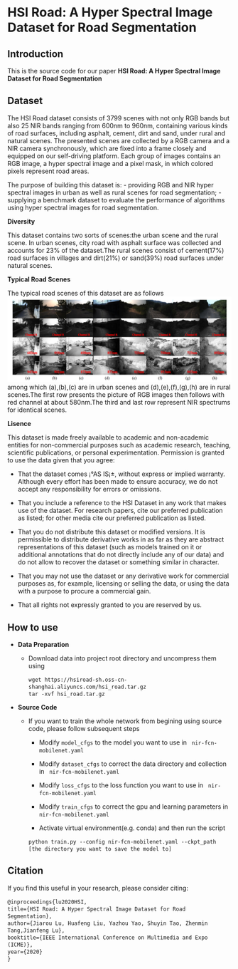 # HSI Road: A Hyper Spectral Image Dataset for Road Segmentation

Introduction
------------
This is the source code for our paper **HSI Road: A Hyper Spectral Image Dataset for Road Segmentation**

Dataset 
--------------------
The HSI Road dataset consists of 3799 scenes with not only RGB bands but also 25 NIR bands ranging from 600nm to 960nm, containing various kinds of road surfaces, including asphalt, cement, dirt and sand, under rural and natural scenes. The presented scenes are collected by a RGB camera and a NIR camera synchronously, which are fixed into a frame closely and equipped on our self-driving platform. Each group of images contains an RGB image, a hyper spectral image and a pixel mask, in which colored pixels represent road areas.
 
The purpose of building this dataset is:
    - providing RGB and NIR hyper spectral images in urban as well as rural scenes for road segmentation;
    - supplying a benchmark dataset to evaluate the performance of algorithms using hyper spectral images for road segmentation.

**Diversity**

This dataset contains two sorts of scenes:the urban scene and the rural scene. In urban scenes, city road with asphalt surface was collected and accounts for 23% of the dataset.The rural scenes consist of cement(17%) road surfaces in villages and dirt(21%) or sand(39%) road surfaces under natural scenes.


**Typical Road Scenes**

The typical road scenes of this dataset are as follows
![scenes](scene.png)
among which (a),(b),(c) are in urban scenes and (d),(e),(f),(g),(h) are in rural scenes.The first row presents the picture of RGB images then follows with red channel at about 580nm.The third and last row represent NIR spectrums for identical scenes.

**Lisence**

This dataset is made freely available to academic and non-academic entities for non-commercial purposes such as academic research, teaching, scientific publications, or personal experimentation. Permission is granted to use the data given that you agree:

* That the dataset comes ¡°AS IS¡±, without express or implied warranty. Although every effort has been made to ensure accuracy, we do not accept any responsibility for errors or omissions.

* That you include a reference to the HSI Dataset in any work that makes use of the dataset. For research papers, cite our preferred publication as listed; for other media cite our preferred publication as listed.

* That you do not distribute this dataset or modified versions. It is permissible to distribute derivative works in as far as they are abstract representations of this dataset (such as models trained on it or additional annotations that do not directly include any of our data) and do not allow to recover the dataset or something similar in character.

* That you may not use the dataset or any derivative work for commercial purposes as, for example, licensing or selling the data, or using the data with a purpose to procure a commercial gain.

* That all rights not expressly granted to you are reserved by us.

How to use
------------
* **Data Preparation**

    - Download data into project root directory and uncompress them using
        ```
        wget https://hsiroad-sh.oss-cn-shanghai.aliyuncs.com/hsi_road.tar.gz
        tar -xvf hsi_road.tar.gz
        ```

* **Source Code**

    - If you want to train the whole network from begining using source code, please follow subsequent steps
    
      - Modify `model_cfgs` to the model you want to use in  ``` nir-fcn-mobilenet.yaml```
      - Modify `dataset_cfgs` to correct the data directory and collection in  ``` nir-fcn-mobilenet.yaml```
      - Modify `loss_cfgs` to the loss function you want to use in  ``` nir-fcn-mobilenet.yaml```
      - Modify `train_cfgs` to correct the gpu and learning parameters in  ``` nir-fcn-mobilenet.yaml```
 
      
      - Activate virtual environment(e.g. conda) and then run the script
       ```
       python train.py --config nir-fcn-mobilenet.yaml --ckpt_path [the directory you want to save the model to]
       ```

Citation
------------
 
If you find this useful in your research, please consider citing:
```
@inproceedings{lu2020HSI,
title={HSI Road: A Hyper Spectral Image Dataset for Road Segmentation},
author={Jiarou Lu, Huafeng Liu, Yazhou Yao, Shuyin Tao, Zhenmin Tang,Jianfeng Lu},
booktitle={IEEE International Conference on Multimedia and Expo (ICME)},
year={2020}
}
```
